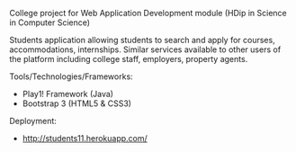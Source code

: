 College project for Web Application Development module (HDip in Science in Computer Science)

Students application allowing students to search and apply for courses, accommodations, internships.
Similar services available to other users of the platform including college staff, employers,
property agents.

Tools/Technologies/Frameworks:
* Play1! Framework (Java)
* Bootstrap 3 (HTML5 & CSS3)

Deployment:
* http://students11.herokuapp.com/
